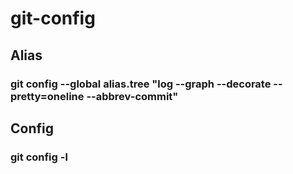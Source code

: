 # git-config

## Alias

### git config --global alias.tree "log --graph --decorate --pretty=oneline --abbrev-commit"

## Config

### git config -l
